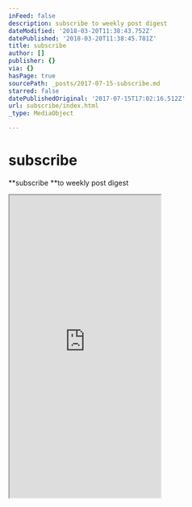 ```yaml
---
inFeed: false
description: subscribe to weekly post digest
dateModified: '2018-03-20T11:38:43.752Z'
datePublished: '2018-03-20T11:38:45.781Z'
title: subscribe
author: []
publisher: {}
via: {}
hasPage: true
sourcePath: _posts/2017-07-15-subscribe.md
starred: false
datePublishedOriginal: '2017-07-15T17:02:16.512Z'
url: subscribe/index.html
_type: MediaObject

---
```

# subscribe

**subscribe **to weekly post digest

<iframe src="https://the-grid.github.io/ed-userhtml/?g=eJwtjEEOwiAQAL-y2cSjArEa05b-pQLCJiwQwFh_r9EeZzKZmR51ZQetGo2h99JGIXi1TEwnk1k08ulZmjgrdR1u4p8jNFNzjJS8xpQRfvaeq3VVo0QIjnzoGi9Kfdv-jk4jr9vxRbaHEQYpyzbBTkrKw4TLvM-XD6pFMKM" height="600" style=""></iframe>